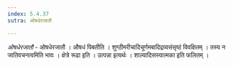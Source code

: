 ```yaml
---
index: 5.4.37
sutra: ओषधेरजातौ

---
```

_ओषधेरजातौ_ - ओषधेरजातौ । औषधं पिबतीति । शुण्ठीमरीचादिचूर्णमबादिद्रव्यसंसृष्ठं विवक्षितम् । तस्य न जातिवचनत्वमिति भावः । क्षेत्रे रूढा इति । उत्पन्ना इत्यर्थः । शाल्यादिसस्यात्मका इति फलितम् । 